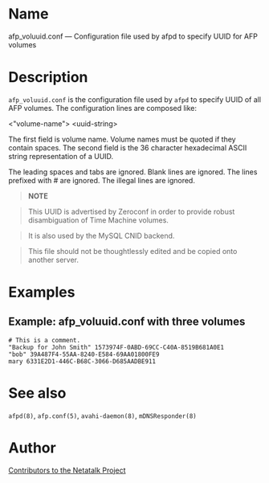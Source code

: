 # Name

afp_voluuid.conf — Configuration file used by afpd to specify UUID for AFP volumes

# Description

`afp_voluuid.conf` is the configuration file used by `afpd` to specify
UUID of all AFP volumes. The configuration lines are composed like:

<"volume-name"\> <uuid-string\>

The first field is volume name. Volume names must be quoted if they
contain spaces. The second field is the 36 character hexadecimal ASCII
string representation of a UUID.

The leading spaces and tabs are ignored. Blank lines are ignored. The
lines prefixed with \# are ignored. The illegal lines are ignored.

> **NOTE**

> This UUID is advertised by Zeroconf in order to provide robust
disambiguation of Time Machine volumes.

> It is also used by the MySQL CNID backend.

> This file should not be thoughtlessly edited and be copied onto another
server.

# Examples

## Example: afp_voluuid.conf with three volumes

    # This is a comment.
    "Backup for John Smith" 1573974F-0ABD-69CC-C40A-8519B681A0E1
    "bob" 39A487F4-55AA-8240-E584-69AA01800FE9
    mary 6331E2D1-446C-B68C-3066-D685AADBE911

# See also

`afpd(8)`, `afp.conf(5)`, `avahi-daemon(8)`, `mDNSResponder(8)`

# Author

[Contributors to the Netatalk Project](https://netatalk.io/contributors)
